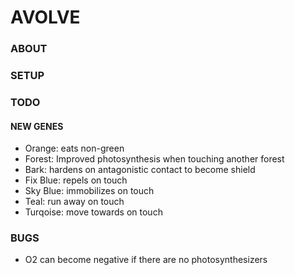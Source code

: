 # AVOLVE

### ABOUT

### SETUP

### TODO
#### NEW GENES
- Orange: eats non-green
- Forest: Improved photosynthesis when touching another forest
- Bark: hardens on antagonistic contact to become shield
- Fix Blue: repels on touch
- Sky Blue: immobilizes on touch
- Teal: run away on touch
- Turqoise: move towards on touch


### BUGS
- O2 can become negative if there are no photosynthesizers



